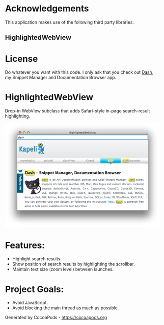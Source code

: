 # Acknowledgements
This application makes use of the following third party libraries:

## HighlightedWebView

License
==============
Do whatever you want with this code. I only ask that you check out [Dash](http://kapeli.com/dash), my Snippet Manager and Documentation Browser app.

HighlightedWebView
==================

Drop-in WebView subclass that adds Safari-style in-page search-result highlighting.

![Screenshot](https://github.com/Kapeli/HighlightedWebView/raw/master/Preview.png)

Features:
=========
* Highlight search results.
* Show position of search results by highlighting the scrollbar.
* Maintain text size (zoom level) between launches.

Project Goals:
==============
* Avoid JavaScript.
* Avoid blocking the main thread as much as possible.

Generated by CocoaPods - https://cocoapods.org
